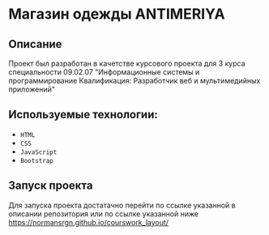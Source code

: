 # Магазин одежды ANTIMERIYA

## Описание

Проект был разработан в качетстве курсового проекта для 3 курса специальности 09.02.07 "Информационные системы и программирование Квалификация: Разработчик веб и мультимедийных приложений"

## Используемые технологии:

* `HTML`
* `CSS`
* `JavaScript`
* `Bootstrap`

## Запуск проекта 

Для запуска проекта достатачно перейти по ссылке указанной в описании репозитория или по ссылке указанной ниже
 https://normansrgn.github.io/courswork_layout/

